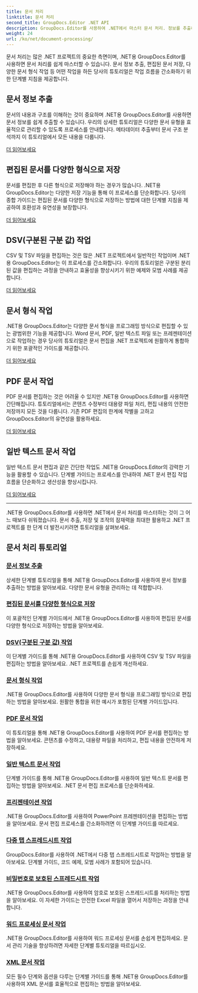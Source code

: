 ```yaml
---
title: 문서 처리
linktitle: 문서 처리
second_title: GroupDocs.Editor .NET API
description: GroupDocs.Editor를 사용하여 .NET에서 마스터 문서 처리. 정보를 추출하고, 다양한 형식으로 저장하고, 다양한 문서 유형으로 손쉽게 작업하는 방법을 알아보세요.
weight: 24
url: /ko/net/document-processing/
---
```


문서 처리는 많은 .NET 프로젝트의 중요한 측면이며, .NET용 GroupDocs.Editor를 사용하면 문서 처리를 쉽게 마스터할 수 있습니다. 문서 정보 추출, 편집된 문서 저장, 다양한 문서 형식 작업 등 어떤 작업을 하든 당사의 튜토리얼은 작업 흐름을 간소화하기 위한 단계별 지침을 제공합니다.

## 문서 정보 추출

문서의 내용과 구조를 이해하는 것이 중요하며 .NET용 GroupDocs.Editor를 사용하면 문서 정보를 쉽게 추출할 수 있습니다. 우리의 상세한 튜토리얼은 다양한 문서 유형을 효율적으로 관리할 수 있도록 프로세스를 안내합니다. 메타데이터 추출부터 문서 구조 분석까지 이 튜토리얼에서 모든 내용을 다룹니다.

[더 읽어보세요](./extract-document-info/)

## 편집된 문서를 다양한 형식으로 저장

문서를 편집한 후 다른 형식으로 저장해야 하는 경우가 많습니다. .NET용 GroupDocs.Editor는 다양한 저장 기능을 통해 이 프로세스를 단순화합니다. 당사의 종합 가이드는 편집된 문서를 다양한 형식으로 저장하는 방법에 대한 단계별 지침을 제공하여 호환성과 유연성을 보장합니다.

[더 읽어보세요](./save-edited-document-various-formats/)

## DSV(구분된 구분 값) 작업

CSV 및 TSV 파일을 편집하는 것은 많은 .NET 프로젝트에서 일반적인 작업이며 .NET용 GroupDocs.Editor는 이 프로세스를 간소화합니다. 우리의 튜토리얼은 구분된 분리된 값을 편집하는 과정을 안내하고 효율성을 향상시키기 위한 예제와 모범 사례를 제공합니다.

[더 읽어보세요](./work-dsv/)

## 문서 형식 작업

.NET용 GroupDocs.Editor는 다양한 문서 형식을 프로그래밍 방식으로 편집할 수 있는 광범위한 기능을 제공합니다. Word 문서, PDF, 일반 텍스트 파일 또는 프레젠테이션으로 작업하는 경우 당사의 튜토리얼은 문서 편집을 .NET 프로젝트에 원활하게 통합하기 위한 포괄적인 가이드를 제공합니다.

[더 읽어보세요](./work-document-formats/)

## PDF 문서 작업

PDF 문서를 편집하는 것은 어려울 수 있지만 .NET용 GroupDocs.Editor를 사용하면 간단해집니다. 튜토리얼에서는 콘텐츠 수정부터 대용량 파일 처리, 편집 내용의 안전한 저장까지 모든 것을 다룹니다. 기존 PDF 편집의 한계에 작별을 고하고 GroupDocs.Editor의 유연성을 활용하세요.

[더 읽어보세요](./work-pdf-documents/)

## 일반 텍스트 문서 작업

일반 텍스트 문서 편집과 같은 간단한 작업도 .NET용 GroupDocs.Editor의 강력한 기능을 활용할 수 있습니다. 단계별 가이드는 프로세스를 안내하여 .NET 문서 편집 작업 흐름을 단순화하고 생산성을 향상시킵니다.

[더 읽어보세요](./work-plain-text-documents/)

---

.NET용 GroupDocs.Editor를 사용하면 .NET에서 문서 처리를 마스터하는 것이 그 어느 때보다 쉬워졌습니다. 문서 추출, 저장 및 조작의 잠재력을 최대한 활용하고 .NET 프로젝트를 한 단계 더 발전시키려면 튜토리얼을 살펴보세요.
## 문서 처리 튜토리얼
### [문서 정보 추출](./extract-document-info/)
상세한 단계별 튜토리얼을 통해 .NET용 GroupDocs.Editor를 사용하여 문서 정보를 추출하는 방법을 알아보세요. 다양한 문서 유형을 관리하는 데 적합합니다.
### [편집된 문서를 다양한 형식으로 저장](./save-edited-document-various-formats/)
이 포괄적인 단계별 가이드에서 .NET용 GroupDocs.Editor를 사용하여 편집된 문서를 다양한 형식으로 저장하는 방법을 알아보세요.
### [DSV(구분된 구분 값) 작업](./work-dsv/)
이 단계별 가이드를 통해 .NET용 GroupDocs.Editor를 사용하여 CSV 및 TSV 파일을 편집하는 방법을 알아보세요. .NET 프로젝트를 손쉽게 개선하세요.
### [문서 형식 작업](./work-document-formats/)
.NET용 GroupDocs.Editor를 사용하여 다양한 문서 형식을 프로그래밍 방식으로 편집하는 방법을 알아보세요. 원활한 통합을 위한 예시가 포함된 단계별 가이드입니다.
### [PDF 문서 작업](./work-pdf-documents/)
이 튜토리얼을 통해 .NET용 GroupDocs.Editor를 사용하여 PDF 문서를 편집하는 방법을 알아보세요. 콘텐츠를 수정하고, 대용량 파일을 처리하고, 편집 내용을 안전하게 저장하세요.
### [일반 텍스트 문서 작업](./work-plain-text-documents/)
단계별 가이드를 통해 .NET용 GroupDocs.Editor를 사용하여 일반 텍스트 문서를 편집하는 방법을 알아보세요. .NET 문서 편집 프로세스를 단순화하세요.
### [프리젠테이션 작업](./work-presentations/)
.NET용 GroupDocs.Editor를 사용하여 PowerPoint 프레젠테이션을 편집하는 방법을 알아보세요. 문서 편집 프로세스를 간소화하려면 이 단계별 가이드를 따르세요.
### [다중 탭 스프레드시트 작업](./work-multi-tab-spreadsheets/)
GroupDocs.Editor를 사용하여 .NET에서 다중 탭 스프레드시트로 작업하는 방법을 알아보세요. 단계별 가이드, 코드 예제, 모범 사례가 포함되어 있습니다.
### [비밀번호로 보호된 스프레드시트 작업](./work-password-protected-spreadsheets/)
.NET용 GroupDocs.Editor를 사용하여 암호로 보호된 스프레드시트를 처리하는 방법을 알아보세요. 이 자세한 가이드는 안전한 Excel 파일을 열어서 저장하는 과정을 안내합니다.
### [워드 프로세싱 문서 작업](./work-word-processing-documents/)
.NET용 GroupDocs.Editor를 사용하여 워드 프로세싱 문서를 손쉽게 편집하세요. 문서 관리 기술을 향상하려면 자세한 단계별 튜토리얼을 따르십시오.
### [XML 문서 작업](./work-xml-documents/)
모든 필수 단계와 옵션을 다루는 단계별 가이드를 통해 .NET용 GroupDocs.Editor를 사용하여 XML 문서를 효율적으로 편집하는 방법을 알아보세요.